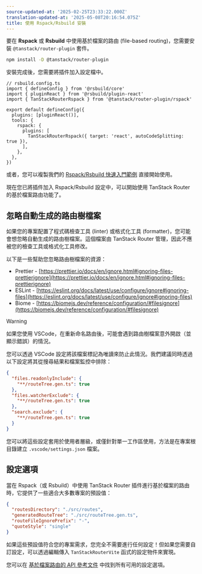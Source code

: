 ```yaml
---
source-updated-at: '2025-02-25T23:33:22.000Z'
translation-updated-at: '2025-05-08T20:16:54.075Z'
title: 使用 Rspack/Rsbuild 安裝
---
```


[//]: # 'BundlerConfiguration'

要在 **Rspack** 或 **Rsbuild** 中使用基於檔案的路由 (file-based routing)，您需要安裝 `@tanstack/router-plugin` 套件。

```sh
npm install -D @tanstack/router-plugin
```

安裝完成後，您需要將插件加入設定檔中。

```tsx
// rsbuild.config.ts
import { defineConfig } from '@rsbuild/core'
import { pluginReact } from '@rsbuild/plugin-react'
import { TanStackRouterRspack } from '@tanstack/router-plugin/rspack'

export default defineConfig({
  plugins: [pluginReact()],
  tools: {
    rspack: {
      plugins: [
        TanStackRouterRspack({ target: 'react', autoCodeSplitting: true }),
      ],
    },
  },
})
```

或者，您可以複製我們的 [Rspack/Rsbuild 快速入門範例](https://github.com/TanStack/router/tree/main/examples/react/quickstart-rspack-file-based) 直接開始使用。

現在您已將插件加入 Rspack/Rsbuild 設定中，可以開始使用 TanStack Router 的基於檔案路由功能了。

[//]: # 'BundlerConfiguration'

## 忽略自動生成的路由樹檔案

如果您的專案配置了程式碼檢查工具 (linter) 或格式化工具 (formatter)，您可能會想忽略自動生成的路由樹檔案。這個檔案由 TanStack Router 管理，因此不應被您的檢查工具或格式化工具修改。

以下是一些幫助您忽略路由樹檔案的資源：

- Prettier - [https://prettier.io/docs/en/ignore.html#ignoring-files-prettierignore](https://prettier.io/docs/en/ignore.html#ignoring-files-prettierignore)
- ESLint - [https://eslint.org/docs/latest/use/configure/ignore#ignoring-files](https://eslint.org/docs/latest/use/configure/ignore#ignoring-files)
- Biome - [https://biomejs.dev/reference/configuration/#filesignore](https://biomejs.dev/reference/configuration/#filesignore)

> [!WARNING]
> 如果您使用 VSCode，在重新命名路由後，可能會遇到路由樹檔案意外開啟（並顯示錯誤）的情況。

您可以透過 VSCode 設定將該檔案標記為唯讀來防止此情況。我們建議同時透過以下設定將其從搜尋結果和檔案監控中排除：

```json
{
  "files.readonlyInclude": {
    "**/routeTree.gen.ts": true
  },
  "files.watcherExclude": {
    "**/routeTree.gen.ts": true
  },
  "search.exclude": {
    "**/routeTree.gen.ts": true
  }
}
```

您可以將這些設定套用於使用者層級，或僅針對單一工作區使用，方法是在專案根目錄建立 `.vscode/settings.json` 檔案。

## 設定選項

當在 Rspack（或 Rsbuild）中使用 TanStack Router 插件進行基於檔案的路由時，它提供了一些適合大多數專案的預設值：

```json
{
  "routesDirectory": "./src/routes",
  "generatedRouteTree": "./src/routeTree.gen.ts",
  "routeFileIgnorePrefix": "-",
  "quoteStyle": "single"
}
```

如果這些預設值符合您的專案需求，您完全不需要進行任何設定！但如果您需要自訂設定，可以透過編輯傳入 `TanStackRouterVite` 函式的設定物件來實現。

您可以在 [基於檔案路由的 API 參考文件](../../../api/file-based-routing.md) 中找到所有可用的設定選項。
